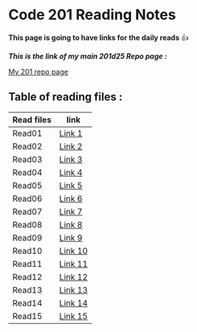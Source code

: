 # Code 201 Reading Notes

**This page is going to have links for the daily reads** :+1:

***This is the link of my main 201d25 Repo page :***

[My 201 repo page](https://github.com/Mahmoud-Khader/reading-notes-201d25/)


## Table of reading files :


| Read files      | link |
| ----------- | ----------- |
| Read01      | [Link 1](https://mahmoud-khader.github.io/reading-notes-201d25/Class-01)      |
| Read02      | [Link 2](https://mahmoud-khader.github.io/reading-notes-201d25/Class-02)      |
| Read03      | [Link 3](https://mahmoud-khader.github.io/reading-notes-201d25/Class-03)      |
| Read04      | [Link 4](https://mahmoud-khader.github.io/reading-notes-201d25/Class-04)      |
| Read05      | [Link 5](https://mahmoud-khader.github.io/reading-notes-201d25/Class-05)      |
| Read06      | [Link 6](https://mahmoud-khader.github.io/reading-notes-201d25/Class-06)      |
| Read07      | [Link 7]()      |
| Read08      | [Link 8]()      |
| Read09      | [Link 9]()      |
| Read10      | [Link 10]()      |
| Read11      | [Link 11]()      |
| Read12      | [Link 12]()      |
| Read13      | [Link 13]()      |
| Read14      | [Link 14]()      |
| Read15      | [Link 15]()      |
